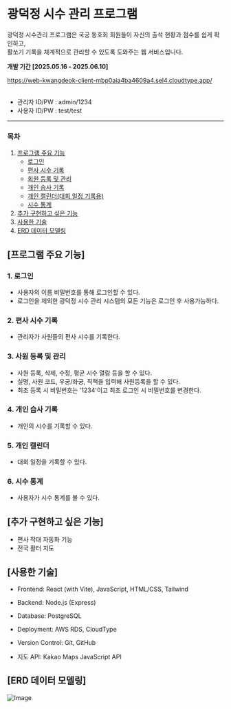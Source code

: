 # 광덕정 시수 관리 프로그램

광덕정 시수관리 프로그램은 국궁 동호회 회원들이 자신의 출석 현황과 점수를 쉽게 확인하고, <br>
활쏘기 기록을 체계적으로 관리할 수 있도록 도와주는 웹 서비스입니다.

**개발 기간 [2025.05.16 - 2025.06.10]**

https://web-kwangdeok-client-mbp0aia4ba4609a4.sel4.cloudtype.app/
<br><br> 
- 관리자 ID/PW : admin/1234 <br>
- 사용자 ID/PW : test/test
---

### 목차

1. [프로그램 주요 기능](#프로그램-주요-기능)
   - [로그인](#1-로그인)
   - [편사 시수 기록](#2-편사-시수-기록)
   - [회원 등록 및 관리](#3-사원-등록-및-관리)
   - [개인 습사 기록](#4-개인-습사-기록)
   - [개인 캘린더(대회 일정 기록용)](#5-개인-캘린더)
   - [시수 통계](#6-시수-통계)
2. [추가 구현하고 싶은 기능](#추가-구현하고-싶은-기능)
3. [사용한 기술](#사용한-기술)
4. [ERD 데이터 모델링](#erd-데이터-모델링)


## [프로그램 주요 기능]

### 1. 로그인

- 사용자의 이름 비밀번호를 통해 로그인할 수 있다.
- 로그인을 제외한 광덕정 시수 관리 시스템의 모든 기능은 로그인 후 사용가능하다.

### 2. 편사 시수 기록

- 관리자가 사원들의 편사 시수를 기록한다.

### 3. 사원 등록 및 관리

- 사원 등록, 삭제, 수정, 평균 시수 열람 등을 할 수 있다.
- 실명, 사원 코드, 우궁/좌궁, 직책을 입력해 사원등록을 할 수 있다.
- 최초 등록 시 비밀번호는 '1234'이고 최초 로그인 시 비밀번호를 변경한다.

### 4. 개인 습사 기록

- 개인의 시수를 기록할 수 있다.

### 5. 개인 캘린더

- 대회 일정을 기록할 수 있다.

### 6. 시수 통계

- 사용자가 시수 통계를 볼 수 있다.

## [추가 구현하고 싶은 기능]

- 편사 작대 자동화 기능
- 전국 활터 지도

## [사용한 기술]

- Frontend: React (with Vite), JavaScript, HTML/CSS, Tailwind

- Backend: Node.js (Express)

- Database: PostgreSQL

- Deployment: AWS RDS, CloudType

- Version Control: Git, GitHub

- 지도 API: Kakao Maps JavaScript API

## [ERD 데이터 모델링]

![Image](https://github.com/user-attachments/assets/8b360b2b-d4dc-43cc-9134-b0d03f22118a)

